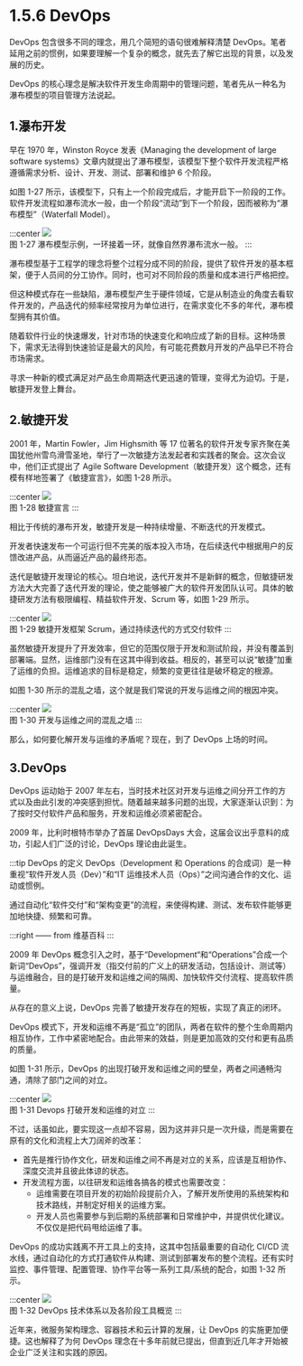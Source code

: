 # 1.5.6 DevOps

DevOps 包含很多不同的理念，用几个简短的语句很难解释清楚 DevOps。笔者延用之前的惯例，如果要理解一个复杂的概念，就先去了解它出现的背景，以及发展的历史。

DevOps 的核心理念是解决软件开发生命周期中的管理问题，笔者先从一种名为瀑布模型的项目管理方法说起。

## 1.瀑布开发

早在 1970 年，Winston Royce 发表《Managing the development of large software systems》文章内就提出了瀑布模型，该模型下整个软件开发流程严格遵循需求分析、设计、开发、测试、部署和维护 6 个阶段。

如图 1-27 所示，该模型下，只有上一个阶段完成后，才能开启下一阶段的工作。软件开发流程如瀑布流水一般，由一个阶段“流动”到下一个阶段，因而被称为“瀑布模型”（Waterfall Model）。

:::center
  ![](../assets/waterfall-model.svg)<br/>
  图 1-27 瀑布模型示例，一环接着一环，就像自然界瀑布流水一般。
:::

瀑布模型基于工程学的理念将整个过程分成不同的阶段，提供了软件开发的基本框架，便于人员间的分工协作。同时，也可对不同阶段的质量和成本进行严格把控。

但这种模式存在一些缺陷，瀑布模型产生于硬件领域，它是从制造业的角度去看软件开发的，产品迭代的频率经常按月为单位进行，在需求变化不多的年代，瀑布模型拥有其价值。

随着软件行业的快速爆发，针对市场的快速变化和响应成了新的目标。这种场景下，需求无法得到快速验证是最大的风险，有可能花费数月开发的产品早已不符合市场需求。

寻求一种新的模式满足对产品生命周期迭代更迅速的管理，变得尤为迫切。于是，敏捷开发登上舞台。

## 2.敏捷开发

2001 年，Martin Fowler，Jim Highsmith 等 17 位著名的软件开发专家齐聚在美国犹他州雪鸟滑雪圣地，举行了一次敏捷方法发起者和实践者的聚会。这次会议中，他们正式提出了 Agile Software Development（敏捷开发）这个概念，还有模有样地签署了《敏捷宣言》，如图 1-28 所示。

:::center
  ![](../assets/agile-word.png)<br/>
  图 1-28 敏捷宣言
:::

相比于传统的瀑布开发，敏捷开发是一种持续增量、不断迭代的开发模式。

开发者快速发布一个可运行但不完美的版本投入市场，在后续迭代中根据用户的反馈改进产品，从而逼近产品的最终形态。

迭代是敏捷开发理论的核心。坦白地说，迭代开发并不是新鲜的概念，但敏捷研发方法大大完善了迭代开发的理论，使之能够被广大的软件开发团队认可。具体的敏捷研发方法有极限编程、精益软件开发、Scrum 等，如图 1-29 所示。

:::center
  ![](../assets/agile-model.png)<br/>
  图 1-29 敏捷开发框架 Scrum，通过持续迭代的方式交付软件
:::

虽然敏捷开发提升了开发效率，但它的范围仅限于开发和测试阶段，并没有覆盖到部署端。显然，运维部门没有在这其中得到收益。相反的，甚至可以说“敏捷”加重了运维的负担。运维追求的目标是稳定，频繁的变更往往是破坏稳定的根源。

如图 1-30 所示的混乱之墙，这个就是我们常说的开发与运维之间的根因冲突。

:::center
  ![](../assets/devops-wall.png)<br/>
  图 1-30 开发与运维之间的混乱之墙
:::

那么，如何要化解开发与运维的矛盾呢？现在，到了 DevOps 上场的时间。

## 3.DevOps

DevOps 运动始于 2007 年左右，当时技术社区对开发与运维之间分开工作的方式以及由此引发的冲突感到担忧。随着越来越多问题的出现，大家逐渐认识到：为了按时交付软件产品和服务，开发和运维必须紧密配合。

2009 年，比利时根特市举办了首届 DevOpsDays 大会，这届会议出乎意料的成功，引起人们广泛的讨论，DevOps 理论由此诞生。

:::tip DevOps 的定义
DevOps（Development 和 Operations 的合成词）是一种重视“软件开发人员（Dev）”和“IT 运维技术人员（Ops）”之间沟通合作的文化、运动或惯例。

通过自动化“软件交付”和“架构变更”的流程，来使得构建、测试、发布软件能够更加地快捷、频繁和可靠。

:::right
—— from 维基百科
:::

2009 年 DevOps 概念引入之时，基于“Development“和“Operations”合成一个新词“DevOps”，强调开发（指交付前的广义上的研发活动，包括设计、测试等）与运维融合，目的是打破开发和运维之间的隔阂、加快软件交付流程、提高软件质量。

从存在的意义上说，DevOps 完善了敏捷开发存在的短板，实现了真正的闭环。

DevOps 模式下，开发和运维不再是“孤立”的团队，两者在软件的整个生命周期内相互协作，工作中紧密地配合。由此带来的效益，则是更加高效的交付和更有品质的质量。

如图 1-31 所示，DevOps 的出现打破开发和运维之间的壁垒，两者之间通畅沟通，清除了部门之间的对立。

:::center
  ![](../assets/devops-2.jpg)<br/>
  图 1-31 Devops 打破开发和运维的对立
:::

不过，话虽如此，要实现这一点却不容易，因为这并非只是一次升级，而是需要在原有的文化和流程上大刀阔斧的改革：

- 首先是推行协作文化，研发和运维之间不再是对立的关系，应该是互相协作、深度交流并且彼此体谅的状态。
- 开发流程方面，以往研发和运维各搞各的模式也需要改变：
  - 运维需要在项目开发的初始阶段提前介入，了解开发所使用的系统架构和技术路线，并制定好相关的运维方案。
  - 开发人员也需要参与到后期的系统部署和日常维护中，并提供优化建议。不仅仅是把代码甩给运维了事。

DevOps 的成功实践离不开工具上的支持，这其中包括最重要的自动化 CI/CD 流水线，通过自动化的方式打通软件从构建、测试到部署发布的整个流程。还有实时监控、事件管理、配置管理、协作平台等一系列工具/系统的配合，如图 1-32 所示。

:::center
  ![](../assets/devops.jpeg)<br/>
  图 1-32 DevOps 技术体系以及各阶段工具概览
:::

近年来，微服务架构理念、容器技术和云计算的发展，让 DevOps 的实施更加便捷。这也解释了为何 DevOps 理念在十多年前就已提出，但直到近几年才开始被企业广泛关注和实践的原因。